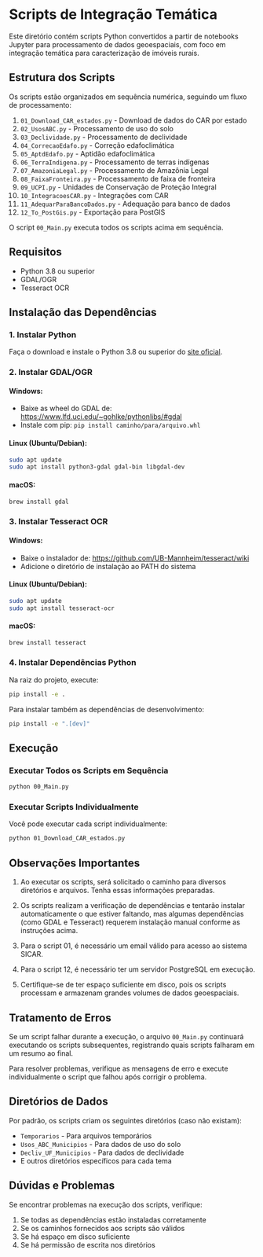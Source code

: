 # Scripts de Integração Temática

Este diretório contém scripts Python convertidos a partir de notebooks Jupyter para processamento de dados geoespaciais, com foco em integração temática para caracterização de imóveis rurais.

## Estrutura dos Scripts

Os scripts estão organizados em sequência numérica, seguindo um fluxo de processamento:

1. `01_Download_CAR_estados.py` - Download de dados do CAR por estado
2. `02_UsosABC.py` - Processamento de uso do solo
3. `03_Declividade.py` - Processamento de declividade
4. `04_CorrecaoEdafo.py` - Correção edafoclimática
5. `05_AptdEdafo.py` - Aptidão edafoclimática
6. `06_TerraIndigena.py` - Processamento de terras indígenas
7. `07_AmazoniaLegal.py` - Processamento de Amazônia Legal
8. `08_FaixaFronteira.py` - Processamento de faixa de fronteira
9. `09_UCPI.py` - Unidades de Conservação de Proteção Integral
10. `10_IntegracoesCAR.py` - Integrações com CAR
11. `11_AdequarParaBancoDados.py` - Adequação para banco de dados
12. `12_To_PostGis.py` - Exportação para PostGIS

O script `00_Main.py` executa todos os scripts acima em sequência.

## Requisitos

- Python 3.8 ou superior
- GDAL/OGR
- Tesseract OCR

## Instalação das Dependências

### 1. Instalar Python

Faça o download e instale o Python 3.8 ou superior do [site oficial](https://www.python.org/downloads/).

### 2. Instalar GDAL/OGR

#### Windows:
- Baixe as wheel do GDAL de: https://www.lfd.uci.edu/~gohlke/pythonlibs/#gdal
- Instale com pip: `pip install caminho/para/arquivo.whl`

#### Linux (Ubuntu/Debian):
```bash
sudo apt update
sudo apt install python3-gdal gdal-bin libgdal-dev
```

#### macOS:
```bash
brew install gdal
```

### 3. Instalar Tesseract OCR

#### Windows:
- Baixe o instalador de: https://github.com/UB-Mannheim/tesseract/wiki
- Adicione o diretório de instalação ao PATH do sistema

#### Linux (Ubuntu/Debian):
```bash
sudo apt update
sudo apt install tesseract-ocr
```

#### macOS:
```bash
brew install tesseract
```

### 4. Instalar Dependências Python

Na raiz do projeto, execute:

```bash
pip install -e .
```

Para instalar também as dependências de desenvolvimento:
```bash
pip install -e ".[dev]"
```

## Execução

### Executar Todos os Scripts em Sequência

```bash
python 00_Main.py
```

### Executar Scripts Individualmente

Você pode executar cada script individualmente:

```bash
python 01_Download_CAR_estados.py
```

## Observações Importantes

1. Ao executar os scripts, será solicitado o caminho para diversos diretórios e arquivos. Tenha essas informações preparadas.

2. Os scripts realizam a verificação de dependências e tentarão instalar automaticamente o que estiver faltando, mas algumas dependências (como GDAL e Tesseract) requerem instalação manual conforme as instruções acima.

3. Para o script 01, é necessário um email válido para acesso ao sistema SICAR.

4. Para o script 12, é necessário ter um servidor PostgreSQL em execução.

5. Certifique-se de ter espaço suficiente em disco, pois os scripts processam e armazenam grandes volumes de dados geoespaciais.

## Tratamento de Erros

Se um script falhar durante a execução, o arquivo `00_Main.py` continuará executando os scripts subsequentes, registrando quais scripts falharam em um resumo ao final.

Para resolver problemas, verifique as mensagens de erro e execute individualmente o script que falhou após corrigir o problema.

## Diretórios de Dados

Por padrão, os scripts criam os seguintes diretórios (caso não existam):

- `Temporarios` - Para arquivos temporários
- `Usos_ABC_Municipios` - Para dados de uso do solo
- `Decliv_UF_Municipios` - Para dados de declividade
- E outros diretórios específicos para cada tema

## Dúvidas e Problemas

Se encontrar problemas na execução dos scripts, verifique:

1. Se todas as dependências estão instaladas corretamente
2. Se os caminhos fornecidos aos scripts são válidos
3. Se há espaço em disco suficiente
4. Se há permissão de escrita nos diretórios 
